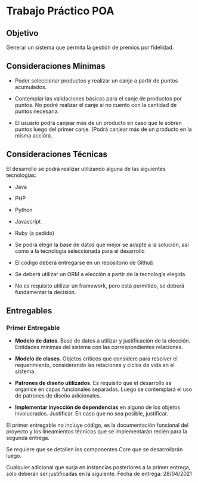 # Trabajo Práctico POA

## Objetivo

Generar un sistema que permita la gestión de premios por fidelidad.

## Consideraciones Mínimas

- Poder seleccionar productos y realizar un canje a partir de puntos acumulados.

- Contemplar las validaciones básicas para el canje de productos por puntos. No podré realizar el canje si no cuento con la cantidad de puntos necesaria.

- El usuario podrá canjear más de un producto en caso que le sobren puntos luego del primer canje. (Podrá canjear más de un producto en la misma acción).

## Consideraciones Técnicas

El desarrollo se podrá realizar utilizando alguna de las siguientes tecnologías:

- Java

- PHP

- Python

- Javascript

- Ruby (a pedido)

- Se podrá elegir la base de datos que mejor se adapte a la solución, así como a la tecnología seleccionada para el desarrollo

- El código deberá entregarse en un repositorio de Github

- Se deberá utilizar un ORM a elección a partir de la tecnología elegida.

- No es requisito utilizar un framework, pero está permitido, se deberá fundamentar la decisión.

## Entregables

### Primer Entregable

- **Modelo de datos**. Base de datos a utilizar y justificación de la elección. Entidades mínimas del sistema con las correspondientes relaciones.

- **Modelo de clases**. Objetos críticos que considere para resolver el requerimiento, considerando las relaciones y ciclos de vida en el sistema.

- **Patrones de diseño utilizados**. Es requisito que el desarrollo se organice en capas funcionales separadas. Luego se contemplará el uso de patrones de diseño adicionales.

- **Implementar inyección de dependencias** en alguno de los objetos involucrados. Justificar. En caso que no sea posible, justificar.

El primer entregable no incluye código, es la documentación funcional del proyecto y los lineamientos técnicos que se implementarán recién para la segunda entrega.

Se requiere que se detallen los componentes Core que se desarrollarán luego.

Cualquier adicional que surja en instancias posteriores a la primer entrega, sólo deberán ser justificadas en la siguiente.
Fecha de entrega: 28/04/2021
